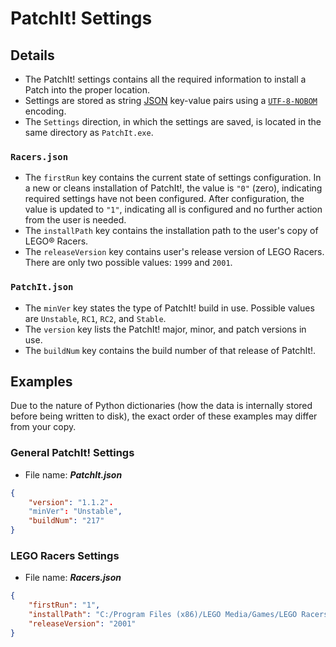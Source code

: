 # PatchIt! Settings #

## Details ##
* The PatchIt! settings contains all the required information to install a Patch into the proper location.
* Settings are stored as string [JSON](http://www.json.org/) key-value pairs using a [`UTF-8-NOBOM`](http://en.wikipedia.org/wiki/UTF-8#Byte_order_mark) encoding.
* The `Settings` direction, in which the settings are saved, is located in the same directory as `PatchIt.exe`.

### `Racers.json` ###
* The `firstRun` key contains the current state of settings configuration. In a new or cleans installation of PatchIt!,
the value is `"0"` (zero), indicating required settings have not been configured. After configuration, the value is updated to `"1"`,
indicating all is configured and no further action from the user is needed.
* The `installPath` key contains the installation path to the user's copy of LEGO&reg; Racers.
* The `releaseVersion` key contains user's release version of LEGO Racers. There are only two possible values: `1999` and `2001`.

### `PatchIt.json` ###
* The `minVer` key states the type of PatchIt! build in use. Possible values are `Unstable`, `RC1`, `RC2`, and `Stable`.
* The `version` key lists the PatchIt! major, minor, and patch versions in use.
* The `buildNum` key contains the build number of that release of PatchIt!.

## Examples ##
Due to the nature of Python dictionaries (how the data is internally stored before being written to disk),
the exact order of these examples may differ from your copy.

### General PatchIt! Settings ###
* File name: _**PatchIt.json**_

```json
{
    "version": "1.1.2".
    "minVer": "Unstable",
    "buildNum": "217"
}
```

### LEGO Racers Settings ###
* File name: _**Racers.json**_

```json
{
    "firstRun": "1",
    "installPath": "C:/Program Files (x86)/LEGO Media/Games/LEGO Racers",
    "releaseVersion": "2001"
}
```
